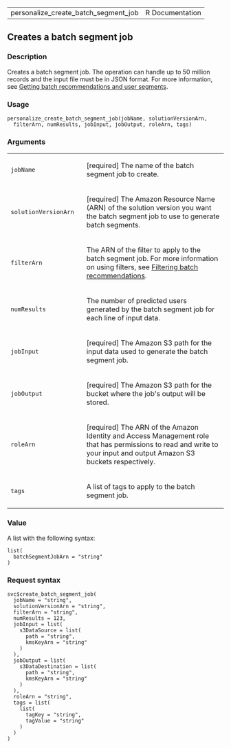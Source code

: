<table style="width: 100%;">
<tbody>
<tr class="odd">
<td>personalize_create_batch_segment_job</td>
<td style="text-align: right;">R Documentation</td>
</tr>
</tbody>
</table>

## Creates a batch segment job

### Description

Creates a batch segment job. The operation can handle up to 50 million
records and the input file must be in JSON format. For more information,
see [Getting batch recommendations and user
segments](https://docs.aws.amazon.com/personalize/latest/dg/recommendations-batch.html).

### Usage

    personalize_create_batch_segment_job(jobName, solutionVersionArn,
      filterArn, numResults, jobInput, jobOutput, roleArn, tags)

### Arguments

<table>
<colgroup>
<col style="width: 35%" />
<col style="width: 65%" />
</colgroup>
<tbody>
<tr class="odd">
<td><code
id="personalize_create_batch_segment_job_:_jobName">jobName</code></td>
<td><p>[required] The name of the batch segment job to create.</p></td>
</tr>
<tr class="even">
<td><code
id="personalize_create_batch_segment_job_:_solutionVersionArn">solutionVersionArn</code></td>
<td><p>[required] The Amazon Resource Name (ARN) of the solution version
you want the batch segment job to use to generate batch
segments.</p></td>
</tr>
<tr class="odd">
<td><code
id="personalize_create_batch_segment_job_:_filterArn">filterArn</code></td>
<td><p>The ARN of the filter to apply to the batch segment job. For more
information on using filters, see <a
href="https://docs.aws.amazon.com/personalize/latest/dg/filter-batch.html">Filtering
batch recommendations</a>.</p></td>
</tr>
<tr class="even">
<td><code
id="personalize_create_batch_segment_job_:_numResults">numResults</code></td>
<td><p>The number of predicted users generated by the batch segment job
for each line of input data.</p></td>
</tr>
<tr class="odd">
<td><code
id="personalize_create_batch_segment_job_:_jobInput">jobInput</code></td>
<td><p>[required] The Amazon S3 path for the input data used to generate
the batch segment job.</p></td>
</tr>
<tr class="even">
<td><code
id="personalize_create_batch_segment_job_:_jobOutput">jobOutput</code></td>
<td><p>[required] The Amazon S3 path for the bucket where the job's
output will be stored.</p></td>
</tr>
<tr class="odd">
<td><code
id="personalize_create_batch_segment_job_:_roleArn">roleArn</code></td>
<td><p>[required] The ARN of the Amazon Identity and Access Management
role that has permissions to read and write to your input and output
Amazon S3 buckets respectively.</p></td>
</tr>
<tr class="even">
<td><code
id="personalize_create_batch_segment_job_:_tags">tags</code></td>
<td><p>A list of tags to apply to the batch segment job.</p></td>
</tr>
</tbody>
</table>

### Value

A list with the following syntax:

    list(
      batchSegmentJobArn = "string"
    )

### Request syntax

    svc$create_batch_segment_job(
      jobName = "string",
      solutionVersionArn = "string",
      filterArn = "string",
      numResults = 123,
      jobInput = list(
        s3DataSource = list(
          path = "string",
          kmsKeyArn = "string"
        )
      ),
      jobOutput = list(
        s3DataDestination = list(
          path = "string",
          kmsKeyArn = "string"
        )
      ),
      roleArn = "string",
      tags = list(
        list(
          tagKey = "string",
          tagValue = "string"
        )
      )
    )
